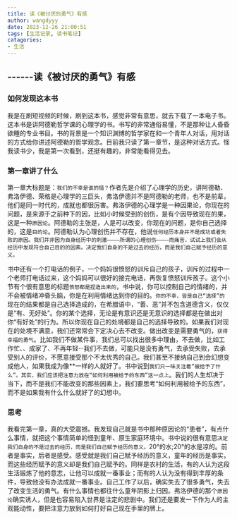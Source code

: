 ```yaml
---
title: 读《被讨厌的勇气》有感
author: wangdyyy
date: 2023-12-26 21:00:51
tags: [生活记录, 读书笔记]
catagories: 
- 生活
---
```


##    ------读《被讨厌的勇气》有感

### 如何发现这本书
我是在刷短视频的时候，刷到这本书，感觉非常有意思，就去下载了一本电子书。这本书是讲阿德勒哲学课的心理学的书。书写的非常通俗易懂，不是那种让人昏昏欲睡的专业书目。书的背景是一个知识渊博的哲学家在和一个青年人对话，用对话的方式给你讲述阿德勒的哲学观念。目前我只读了第一章节，是这种对话方式。怪我读书少，我是第一次看到，还挺有趣的，非常能看得见去。

### 第一章讲了什么
第一章大标题是：`我们的不幸是谁的错？`作者先是介绍了心理学的历史，讲阿德勒、弗洛伊德、荣格是心理学的三巨头，弗洛伊德并不是阿德勒的老师，也不是前辈，他们是同一时代的，成就也都很厉害。弗洛伊德的心理学是一种因果论，你现在的问题，是来源于之前种下的因，比如小时候受到的创伤，是有个因导致现在的果，这是一种`原因论`。阿德勒的主张是，人是可以改变，你现在的问题，是你自己选择的，这是`目的论`。阿德勒认为心理创伤并不存在，他说`任何经历本身并不是成功或者失败的原因。我们并非因为自身经历中的刺激————所谓的心理创伤————而痛苦，试试上我们会从经历中发现符合自己目的的因素。决定我们自身的不是过去的经历，而是我们自己赋予经历的意义。`

书中还有一个打电话的例子，一个妈妈很愤怒的训斥自己的孩子，训斥的过程中一个老师打电话过来，这个妈妈可以很好的接完电话，再恢复愤怒训斥孩子。这个小节有个很有意思的标题`愤怒都是捏造出来的`，书中说，你可以控制自己的情绪的，并不会被情绪冲昏头脑，你是在利用情绪达到你的目的。`你的不幸，皆是自己“选择”的`现在的结果都是自己选择造成的，在希腊语中，“善、恶”并不包含道德含义，仅仅是“有、无好处”。你的某个选择，无论是有意识还是无意识的选择都是在做出对你“有好处”的行为。所以你现在自己的处境都是自己的选择导致的。如果我们对现在的处境不满意，我们还常常会下定决心去不改变。做出改变是需要勇气的，`获得幸福的勇气`。比如我们不做某件事，我们总可以找出很多中理由，不去做，比如工作忙、、成家了、不再年轻···我们不去做，可能只是没有勇气，去承受失败，去承受别人的评价，不愿意接受那个不太优秀的自己。我们甚至不接纳自己到会幻想变成他人，如果我成为像**一样的人就好了。书中说到`我们只一味关注着“被给予了什么”。其实，我们应该把注意力放在“如何利用被给予的东西”这一点上`。我们的人生却决于当下，而不是我们不能改变的那些因素上，我们要思考“如何利用被给予的东西”，而不是如果我有什么什么就好了的幻想中。

### 思考
我看完第一章，真的大受震撼。我发现自己就是书中那种原因论的“患者”，有点什么事情，就把这个事情简单的怪到童年、原生家庭环境中。书中说的很有意思`决定我们自身的不是过去的经历，而是我们自己赋予经历的意义。`20°的水;20°的水是凉的。前者是事实，后者是感受。感受就是我们自己赋予经历的意义，童年的经历是事实，而这些经历赋予的意义却是我们自己赋予的。同样是农村的生活，有的人认为这段生活锻炼了他的意志，让他可以成就一番事业；而有的人认为没有得到丰厚的条件，导致他没有办法成就一番事业。自己工作了以后，确实失去了很多勇气，失去了改变生活的勇气。有什么事情也都往什么童年阴影上归因。弗洛伊德的那个`原因论`确实诱人，但是也容易陷入世界是注定的悲剧中。我们还是要发一下作为人的主观能动性，要把注意力放到如何打好自己现在手里的牌上。
